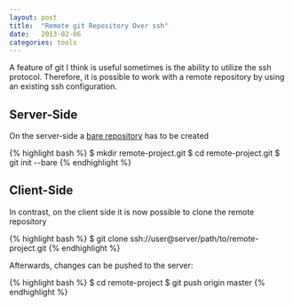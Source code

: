 ```yaml
---
layout: post
title:  "Remote git Repository Over ssh"
date:   2013-02-06
categories: tools
---
```


A feature of git I think is useful sometimes is the ability to utilize the ssh protocol. Therefore, it is possible to work with a remote repository by using an existing ssh configuration.

## Server-Side

On the server-side a [bare repository][baregitrepo] has to be created

{% highlight bash %}
$ mkdir remote-project.git
$ cd remote-project.git
$ git init --bare
{% endhighlight %}

## Client-Side

In contrast, on the client side it is now possible to clone the remote repository

{% highlight bash %}
$ git clone ssh://user@server/path/to/remote-project.git
{% endhighlight %}

Afterwards, changes can be pushed to the server:

{% highlight bash %}
$ cd remote-project
<add and commit your changes>
$ git push origin master
{% endhighlight %}

<p></p>

[baregitrepo]:    https://www.kernel.org/pub/software/scm/git/docs/gitglossary.html
